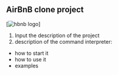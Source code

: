 ## AirBnB clone project

[![hbnb logo](https://s3.amazonaws.com/alx-intranet.hbtn.io/uploads/medias/2018/6/65f4a1dd9c51265f49d0.png?X-Amz-Algorithm=AWS4-HMAC-SHA256&X-Amz-Credential=AKIARDDGGGOUSBVO6H7D%2F20220829%2Fus-east-1%2Fs3%2Faws4_request&X-Amz-Date=20220829T190317Z&X-Amz-Expires=86400&X-Amz-SignedHeaders=host&X-Amz-Signature=aed0355c40a93ca29da4ba62c636a331451f8bc1751d53a466d5382b3c4177b4)]

1. Input the description of the project
2. description of the command interpreter:
- how to start it
- how to use it
- examples
